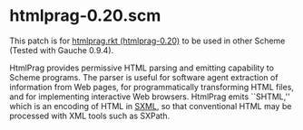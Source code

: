 # htmlprag-0.20.scm

This patch is for [htmlprag.rkt (htmlprag-0.20)](http://planet.racket-lang.org/package-source/neil/htmlprag.plt/1/7/htmlprag.rkt) to be used in other Scheme (Tested with Gauche 0.9.4).

HtmlPrag provides permissive HTML parsing and emitting capability to Scheme programs.  The parser is useful for software agent extraction of information from Web pages, for programmatically transforming HTML files, and for implementing interactive Web browsers.  HtmlPrag emits ``SHTML,'' which is an encoding of HTML in [SXML](http://okmij.org/ftp/Scheme/SXML.html), so that conventional HTML may be processed with XML tools such as SXPath.



